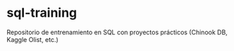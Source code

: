 # sql-training
Repositorio de entrenamiento en SQL con proyectos prácticos (Chinook DB, Kaggle Olist, etc.)
